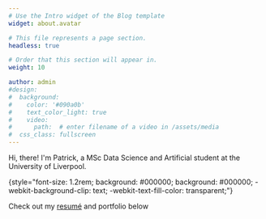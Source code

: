 ```yaml
---
# Use the Intro widget of the Blog template
widget: about.avatar

# This file represents a page section.
headless: true

# Order that this section will appear in.
weight: 10

author: admin
#design:
#  background:
#    color: '#090a0b'
#    text_color_light: true
#    video:
#      path:  # enter filename of a video in /assets/media
#  css_class: fullscreen
---
```


Hi, there! I'm Patrick, a MSc Data Science and Artificial student at the University of Liverpool.

{style="font-size: 1.2rem; background: #000000; background: #000000; -webkit-background-clip: text; -webkit-text-fill-color: transparent;"}


Check out my [resumé](/about/) and portfolio below
